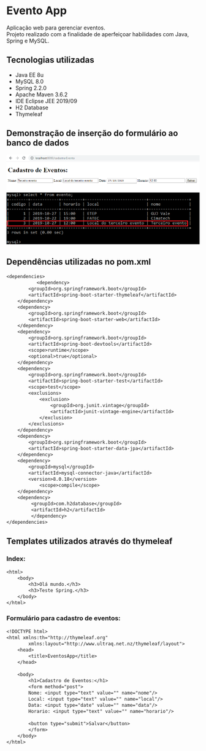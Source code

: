 # Evento App

Aplicação web para gerenciar eventos.  
Projeto realizado com a finalidade de aperfeiçoar habilidades com Java, Spring e MySQL.
  
## Tecnologias utilizadas  
- Java EE 8u
- MySQL 8.0
- Spring 2.2.0
- Apache Maven 3.6.2
- IDE Eclipse JEE 2019/09
- H2 Database
- Thymeleaf
  
## Demonstração de inserção do formulário ao banco de dados

![](Screenshots/ScreenShot_Web.png)  
![](Screenshots/Screenshot_MySQL_Example.png)  
  
## Dependências utilizadas no pom.xml
```
<dependencies>
           <dependency>
		<groupId>org.springframework.boot</groupId>
		<artifactId>spring-boot-starter-thymeleaf</artifactId>
	</dependency>
	<dependency>
		<groupId>org.springframework.boot</groupId>
		<artifactId>spring-boot-starter-web</artifactId>
	</dependency>
	<dependency>
		<groupId>org.springframework.boot</groupId>
		<artifactId>spring-boot-devtools</artifactId>
		<scope>runtime</scope>
		<optional>true</optional>
	</dependency>
	<dependency>
		<groupId>org.springframework.boot</groupId>
		<artifactId>spring-boot-starter-test</artifactId>
		<scope>test</scope>
		<exclusions>
			<exclusion>
				<groupId>org.junit.vintage</groupId>
				<artifactId>junit-vintage-engine</artifactId>
			</exclusion>
		</exclusions>
	</dependency>
	<dependency>
		<groupId>org.springframework.boot</groupId>
		<artifactId>spring-boot-starter-data-jpa</artifactId>
	</dependency>
	<dependency>
		<groupId>mysql</groupId>
		<artifactId>mysql-connector-java</artifactId>
		<version>8.0.18</version>
           	<scope>compile</scope>
	</dependency>
	<dependency>
 		 <groupId>com.h2database</groupId>
  		 <artifactId>h2</artifactId>
  		 </dependency>
</dependencies>
```
  
## Templates utilizados através do thymeleaf  
### Index:
```
<html>
	<body>
		<h3>Olá mundo.</h3>
		<h3>Teste Spring.</h3>
	</body>
</html>
```
  
### Formulário para cadastro de eventos:
```
<!DOCTYPE html>		
<html xmlns:th="http://thymeleaf.org"
		xmlns:layout="http://www.ultraq.net.nz/thymeleaf/layout">	
	<head>
		<title>EventosApp</title>
	</head>
	
	<body>
		<h1>Cadastro de Eventos:</h1>
		<form method="post">
		Nome: <input type="text" value="" name="nome"/>	
		Local: <input type="text" value="" name="local"/>
		Data: <input type="date" value="" name="data"/>
		Horario: <input type="text" value="" name="horario"/>
		
		<button type="submit">Salvar</button>
		</form>
	</body>
</html>
```
